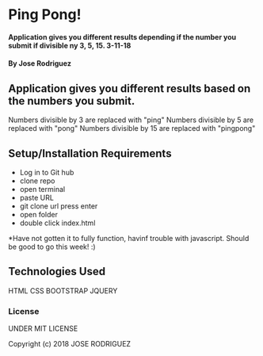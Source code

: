 # Ping Pong!

#### Application gives you different results depending if the number you submit if divisible ny 3, 5, 15. 3-11-18

#### By Jose Rodriguez

## Application gives you different results based on the numbers you submit. 
Numbers divisible by 3 are replaced with "ping"
Numbers divisible by 5 are replaced with "pong"
Numbers divisible by 15 are replaced with "pingpong"


## Setup/Installation Requirements

* Log in to Git hub
* clone repo
* open terminal
* paste URL
* git clone url press enter
* open folder
* double click index.html



*Have not gotten it to fully function, havinf trouble with javascript. Should be good to go this week! :)



## Technologies Used

HTML
CSS
BOOTSTRAP
JQUERY


### License

UNDER MIT LICENSE

Copyright (c) 2018 JOSE RODRIGUEZ
